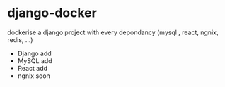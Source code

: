 # django-docker
dockerise a django project with every depondancy (mysql , react, ngnix, redis, ...)

- Django add
- MySQL add
- React add
- ngnix soon

